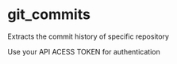 # git_commits
Extracts the commit history of specific repository


Use your API ACESS TOKEN for authentication
